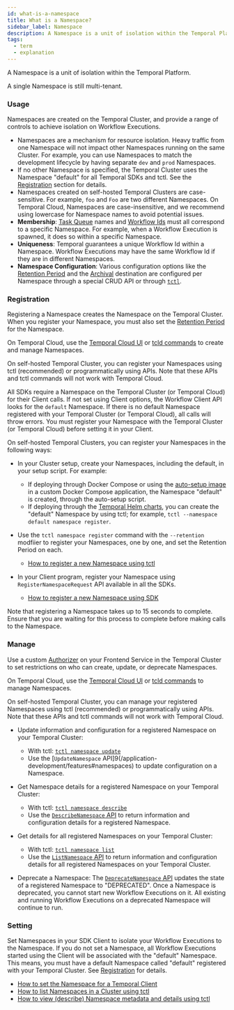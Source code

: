 ```yaml
---
id: what-is-a-namespace
title: What is a Namespace?
sidebar_label: Namespace
description: A Namespace is a unit of isolation within the Temporal Platform
tags:
  - term
  - explanation
---
```


A Namespace is a unit of isolation within the Temporal Platform.

A single Namespace is still multi-tenant.

### Usage

Namespaces are created on the Temporal Cluster, and provide a range of controls to achieve isolation on Workflow Executions.

- Namespaces are a mechanism for resource isolation. Heavy traffic from one Namespace will not impact other Namespaces running on the same Cluster.
  For example, you can use Namespaces to match the development lifecycle by having separate `dev` and `prod` Namespaces.
- If no other Namespace is specified, the Temporal Cluster uses the Namespace "default" for all Temporal SDKs and tctl.
  See the [Registration](#registration) section for details.
- Namespaces created on self-hosted Temporal Clusters are case-sensitive. For example, `foo` and `Foo` are two different Namespaces.
  On Temporal Cloud, Namespaces are case-insensitive, and we recommend using lowercase for Namespace names to avoid potential issues.
- **Membership**: [Task Queue](/concepts/what-is-a-task-queue) names and [Workflow Ids](/concepts/what-is-a-workflow-id) must all correspond to a specific Namespace.
  For example, when a Workflow Execution is spawned, it does so within a specific Namespace.
- **Uniqueness**: Temporal guarantees a unique Workflow Id within a Namespace.
  Workflow Executions may have the same Workflow Id if they are in different Namespaces.
- **Namespace Configuration**: Various configuration options like the [Retention Period](/concepts/what-is-a-retention-period) and the [Archival](/concepts/what-is-archival) destination are configured per Namespace through a special CRUD API or through [`tctl`](/tctl/namespace).

### Registration

Registering a Namespace creates the Namespace on the Temporal Cluster.
When you register your Namespace, you must also set the [Retention Period](/concepts/what-is-a-retention-period) for the Namespace.

On Temporal Cloud, use the [Temporal Cloud UI](/docs-src/cloud-context/namespaces-create) or [tcld commands](https://docs.temporal.io/cloud/tcld/namespace/) to create and manage Namespaces.

On self-hosted Temporal Cluster, you can register your Namespaces using tctl (recommended) or programmatically using APIs. Note that these APIs and tctl commands will not work with Temporal Cloud.

All SDKs require a Namespace on the Temporal Cluster (or Temporal Cloud) for their Client calls. If not set using Client options, the Workflow Client API looks for the `default` Namespace. If there is no default Namespace registered with your Temporal Cluster (or Temporal Cloud), all calls will throw errors.
You must register your Namespace with the Temporal Cluster (or Temporal Cloud) before setting it in your Client.

On self-hosted Temporal Clusters, you can register your Namespaces in the following ways:

- In your Cluster setup, create your Namespaces, including the default, in your setup script.
  For example:

  - If deploying through Docker Compose or using the [auto-setup image](https://github.com/temporalio/docker-builds/blob/main/docker/auto-setup.sh) in a custom Docker Compose application, the Namespace "default" is created, through the auto-setup script.
  - If deploying through the [Temporal Helm charts](https://github.com/temporalio/helm-charts), you can create the "default" Namespace by using tctl; for example, `tctl --namespace default namespace register`.

- Use the `tctl namespace register` command with the `--retention` modfiier to register your Namespaces, one by one, and set the Retention Period on each.

  - [How to register a new Namespace using tctl](/tctl/namespace/register)

- In your Client program, register your Namespace using `RegisterNamespaceRequest` API available in all the SDKs.

  - [How to register a new Namespace using SDK](/application-development/features#namespaces)

Note that registering a Namespace takes up to 15 seconds to complete. Ensure that you are waiting for this process to complete before making calls to the Namespace.

### Manage

Use a custom [Authorizer](/concepts/what-is-an-authorizer-plugin) on your Frontend Service in the Temporal Cluster to set restrictions on who can create, update, or deprecate Namespaces.

On Temporal Cloud, use the [Temporal Cloud UI](/cloud-context/namespaces-create) or [tcld commands](https://docs.temporal.io/cloud/tcld/namespace/) to manage Namespaces.

On self-hosted Temporal Cluster, you can manage your registered Namespaces using tctl (recommended) or programmatically using APIs. Note that these APIs and tctl commands will not work with Temporal Cloud.

- Update information and configuration for a registered Namespace on your Temporal Cluster:

  - With tctl: [`tctl namespace update`](/tctl/namespace/update)
  - Use the [`UpdateNamespace` API]9(/application-development/features#namespaces) to update configuration on a Namespace.

- Get Namespace details for a registered Namespace on your Temporal Cluster:

  - With tctl: [`tctl namespace describe`](/tctl/namespace/describe)
  - Use the [`DescribeNamespace` API](/application-development/features#namespaces) to return information and configuration details for a registered Namespace.

- Get details for all registered Namespaces on your Temporal Cluster:

  - With tctl: [`tctl namespace list`](/tctl/namespace/list)
  - Use the [`ListNamespace` API](/application-development/features#namespaces) to return information and configuration details for all registered Namespaces on your Temporal Cluster.

- Deprecate a Namespace: The [`DeprecateNamespace` API](/application-development/features#namespaces) updates the state of a registered Namespace to "DEPRECATED". Once a Namespace is deprecated, you cannot start new Workflow Executions on it. All existing and running Workflow Executions on a deprecated Namespace will continue to run.

### Setting

Set Namespaces in your SDK Client to isolate your Workflow Executions to the Namespace.
If you do not set a Namespace, all Workflow Executions started using the Client will be associated with the "default" Namespace. This means, you must have a default Namespace called "default" registered with your Temporal Cluster. See [Registration](#Registration) for details.

- [How to set the Namespace for a Temporal Client](/application-development/foundations#set-namespace)
- [How to list Namespaces in a Cluster using tctl](/tctl/namespace/list)
- [How to view (describe) Namespace metadata and details using tctl](/tctl/namespace/describe)
